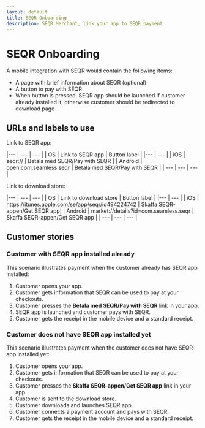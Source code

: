 ```yaml
---
layout: default
title: SEQR Onboarding
description: SEQR Merchant, link your app to SEQR payment
---
```



# SEQR Onboarding

A mobile integration with SEQR would contain the following items:

* A page with brief information about SEQR (optional)
* A button to pay with SEQR
* When button is pressed, SEQR app should be launched if customer already installed it, otherwise customer should be redirected to download page


## URLs and labels to use

Link to SEQR app:

|--- |  --- | --- |
|  OS | Link to SEQR app | Button label |
|--- | --- |
| iOS | seqr:// | Betala med SEQR/Pay with SEQR |
| Android | open:com.seamless.seqr | Betala med SEQR/Pay with SEQR |
| --- | --- | --- |


Link to download store:

|--- |  --- | --- |
|  OS | Link to download store | Button label |
|--- | --- |
| iOS | https://itunes.apple.com/se/app/seqr/id494224742 | Skaffa SEQR-appen/Get SEQR app|
| Android | market://details?id=com.seamless.seqr | Skaffa SEQR-appen/Get SEQR app |
| --- | --- | --- |



## Customer stories

### Customer with SEQR app installed already

This scenario illustrates payment when the customer already has SEQR app installed:

1.	Customer opens your app.
2.	Customer gets information that SEQR can be used to pay at your checkouts.
3.	Customer presses the **Betala med SEQR/Pay with SEQR** link in your app.
4.	SEQR app is launched and customer pays with SEQR.
5.	Customer gets the receipt in the mobile device and a standard receipt.



### Customer does not have SEQR app installed yet

This scenario illustrates payment when the customer does not have SEQR app installed yet:

1.	Customer opens your app.
2.	Customer gets information that SEQR can be used to pay at your checkouts.
3.	Customer presses the **Skaffa SEQR-appen/Get SEQR app** link in your app.
4.	Customer is sent to the download store.
5.	Customer downloads and launches SEQR app. 
6.	Customer connects a payment account and pays with SEQR.
7.	Customer gets the receipt in the mobile device and a standard receipt.

